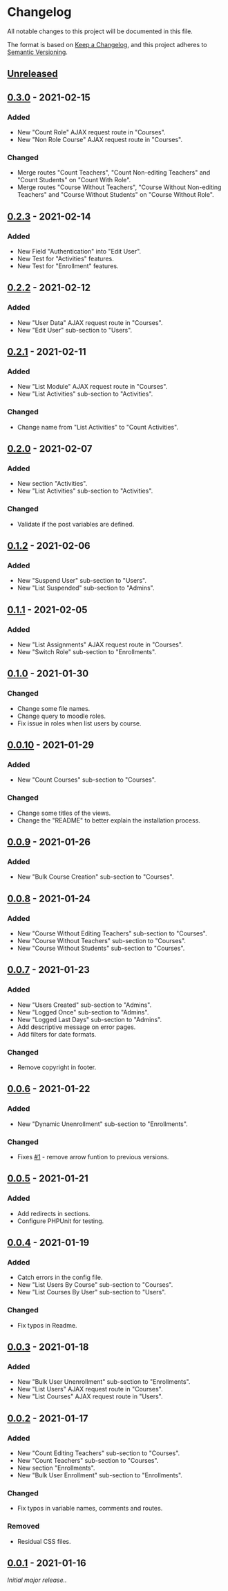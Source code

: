 # Changelog

All notable changes to this project will be documented in this file.

The format is based on [Keep a Changelog](https://keepachangelog.com/en/1.0.0/),
and this project adheres to [Semantic Versioning](https://semver.org/spec/v2.0.0.html).

## [Unreleased]

## [0.3.0] - 2021-02-15

### Added

-   New "Count Role" AJAX request route in "Courses".
-   New "Non Role Course" AJAX request route in "Courses".

### Changed

-   Merge routes "Count Teachers", "Count Non-editing Teachers" and "Count Students" on "Count With Role".
-   Merge routes "Course Without Teachers", "Course Without Non-editing Teachers" and "Course Without Students" on "Course Without Role".

## [0.2.3] - 2021-02-14

### Added

-   New Field "Authentication" into "Edit User".
-   New Test for "Activities" features.
-   New Test for "Enrollment" features.

## [0.2.2] - 2021-02-12

### Added

-   New "User Data" AJAX request route in "Courses".
-   New "Edit User" sub-section to "Users".

## [0.2.1] - 2021-02-11

### Added

-   New "List Module" AJAX request route in "Courses".
-   New "List Activities" sub-section to "Activities".

### Changed

-   Change name from "List Activities" to "Count Activities".

## [0.2.0] - 2021-02-07

### Added

-   New section "Activities".
-   New "List Activities" sub-section to "Activities".

### Changed

-   Validate if the post variables are defined.

## [0.1.2] - 2021-02-06

### Added

-   New "Suspend User" sub-section to "Users".
-   New "List Suspended" sub-section to "Admins".

## [0.1.1] - 2021-02-05

### Added

-   New "List Assignments" AJAX request route in "Courses".
-   New "Switch Role" sub-section to "Enrollments".

## [0.1.0] - 2021-01-30

### Changed

-   Change some file names.
-   Change query to moodle roles.
-   Fix issue in roles when list users by course.

## [0.0.10] - 2021-01-29

### Added

-   New "Count Courses" sub-section to "Courses".

### Changed

-   Change some titles of the views.
-   Change the "README" to better explain the installation process.

## [0.0.9] - 2021-01-26

### Added

-   New "Bulk Course Creation" sub-section to "Courses".

## [0.0.8] - 2021-01-24

### Added

-   New "Course Without Editing Teachers" sub-section to "Courses".
-   New "Course Without Teachers" sub-section to "Courses".
-   New "Course Without Students" sub-section to "Courses".

## [0.0.7] - 2021-01-23

### Added

-   New "Users Created" sub-section to "Admins".
-   New "Logged Once" sub-section to "Admins".
-   New "Logged Last Days" sub-section to "Admins".
-   Add descriptive message on error pages.
-   Add filters for date formats.

### Changed

-   Remove copyright in footer.

## [0.0.6] - 2021-01-22

### Added

-   New "Dynamic Unenrollment" sub-section to "Enrollments".

### Changed

-   Fixes [#1] - remove arrow funtion to previous versions.

## [0.0.5] - 2021-01-21

### Added

-   Add redirects in sections.
-   Configure PHPUnit for testing.

## [0.0.4] - 2021-01-19

### Added

-   Catch errors in the config file.
-   New "List Users By Course" sub-section to "Courses".
-   New "List Courses By User" sub-section to "Users".

### Changed

-   Fix typos in Readme.

## [0.0.3] - 2021-01-18

### Added

-   New "Bulk User Unenrollment" sub-section to "Enrollments".
-   New "List Users" AJAX request route in "Courses".
-   New "List Courses" AJAX request route in "Users".

## [0.0.2] - 2021-01-17

### Added

-   New "Count Editing Teachers" sub-section to "Courses".
-   New "Count Teachers" sub-section to "Courses".
-   New section "Enrollments".
-   New "Bulk User Enrollment" sub-section to "Enrollments".

### Changed

-   Fix typos in variable names, comments and routes.

### Removed

-   Residual CSS files.

## [0.0.1] - 2021-01-16

_Initial major release.._

[unreleased]: https://github.com/ManuelGil/alternate-admin/compare/v0.3.0...HEAD
[0.3.0]: https://github.com/ManuelGil/alternate-admin/compare/v0.2.3...v0.3.0
[0.2.3]: https://github.com/ManuelGil/alternate-admin/compare/v0.2.2...v0.2.3
[0.2.2]: https://github.com/ManuelGil/alternate-admin/compare/v0.2.1...v0.2.2
[0.2.1]: https://github.com/ManuelGil/alternate-admin/compare/v0.2.0...v0.2.1
[0.2.0]: https://github.com/ManuelGil/alternate-admin/compare/v0.1.2...v0.2.0
[0.1.2]: https://github.com/ManuelGil/alternate-admin/compare/v0.1.1...v0.1.2
[0.1.1]: https://github.com/ManuelGil/alternate-admin/compare/v0.1.0...v0.1.1
[0.1.0]: https://github.com/ManuelGil/alternate-admin/compare/v0.0.10...v0.1.0
[0.0.10]: https://github.com/ManuelGil/alternate-admin/compare/v0.0.9...v0.0.10
[0.0.9]: https://github.com/ManuelGil/alternate-admin/compare/v0.0.8...v0.0.9
[0.0.8]: https://github.com/ManuelGil/alternate-admin/compare/v0.0.7...v0.0.8
[0.0.7]: https://github.com/ManuelGil/alternate-admin/compare/v0.0.6...v0.0.7
[0.0.6]: https://github.com/ManuelGil/alternate-admin/compare/v0.0.5...v0.0.6
[#1]: https://github.com/ManuelGil/alternate-admin/issues/1
[0.0.5]: https://github.com/ManuelGil/alternate-admin/compare/v0.0.4...v0.0.5
[0.0.4]: https://github.com/ManuelGil/alternate-admin/compare/v0.0.3...v0.0.4
[0.0.3]: https://github.com/ManuelGil/alternate-admin/compare/v0.0.2...v0.0.3
[0.0.2]: https://github.com/ManuelGil/alternate-admin/compare/v0.0.1...v0.0.2
[0.0.1]: https://github.com/ManuelGil/alternate-admin/releases/tag/v0.0.1
